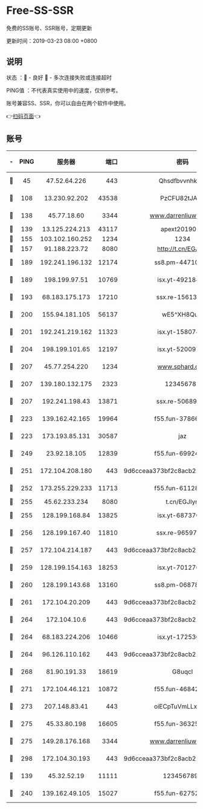 # Free-SS-SSR

免费的SS账号、SSR账号，定期更新

更新时间：2019-03-23 08:00 +0800

## 说明

状态     ：🙂 - 良好 🙁 - 多次连接失败或连接超时

PING值   ：不代表真实使用中的速度，仅供参考。

账号兼容SS、SSR，你可以自由在两个软件中使用。

👉[扫码页面](https://liesauer.github.io/Free-SS-SSR/)👈

## 账号

|-|PING|服务器|端口|密码|加密方式|区域|
|:----:|:----:|:-----:|-----:|:----:|:----:|:----:|
|🙂|45|47.52.64.226|443|Qhsdfbvvnhkm1|aes-256-cfb|HK|
|🙂|108|13.230.92.202|43538|PzCFU82tJAdZ|aes-256-cfb|JP|
|🙂|138|45.77.18.60|3344|www.darrenliuwei.com|aes-256-cfb|JP|
|🙂|139|13.125.224.213|43117|apext2019005|chacha20|KR|
|🙂|155|103.102.160.252|1234|1234|rc4-md5|JP|
|🙂|157|91.188.223.72|8080|http://t.cn/EGJIyrl|rc4-md5|RU|
|🙂|189|192.241.196.132|12174|ss8.pm-44710884|aes-256-cfb|US|
|🙂|189|198.199.97.51|10769|isx.yt-49218470|aes-256-cfb|US|
|🙂|193|68.183.175.173|17210|ssx.re-15613310|aes-256-cfb|US|
|🙂|200|155.94.181.105|56137|wE5^XH8Quw|aes-256-cfb|US|
|🙂|201|192.241.219.162|11323|isx.yt-15807466|aes-256-cfb|US|
|🙂|204|198.199.101.65|12197|isx.yt-52009789|aes-256-cfb|US|
|🙂|207|45.77.254.220|1234|www.sphard.com|aes-256-cfb|SG|
|🙂|207|139.180.132.175|2323|123456789|aes-256-cfb|SG|
|🙂|207|192.241.198.43|13871|ssx.re-50689980|aes-256-cfb|US|
|🙂|223|139.162.42.165|19964|f55.fun-37866369|aes-256-cfb|SG|
|🙂|223|173.193.85.131|30587|jaz|aes-256-cfb|US|
|🙂|249|23.92.18.105|12839|f55.fun-69924830|aes-256-cfb|US|
|🙂|251|172.104.208.180|443|9d6cceaa373bf2c8acb22e60b6a58be6|aes-256-cfb|US|
|🙂|252|173.255.229.233|11713|f55.fun-61128834|aes-256-cfb|US|
|🙂|255|45.62.233.234|8080|t.cn/EGJIyrl|rc4-md5|CA|
|🙂|255|128.199.168.84|13825|isx.yt-68737074|aes-256-cfb|SG|
|🙂|256|128.199.167.40|11810|ssx.re-96597838|aes-256-cfb|SG|
|🙂|257|172.104.214.187|443|9d6cceaa373bf2c8acb22e60b6a58be6|aes-256-cfb|US|
|🙂|259|128.199.154.163|18253|isx.yt-70127689|aes-256-cfb|SG|
|🙂|260|128.199.143.68|13160|ss8.pm-06878602|aes-256-cfb|SG|
|🙂|261|172.104.20.209|443|9d6cceaa373bf2c8acb22e60b6a58be6|aes-256-cfb|US|
|🙂|264|172.104.10.6|443|9d6cceaa373bf2c8acb22e60b6a58be6|aes-256-cfb|US|
|🙂|264|68.183.224.206|10466|isx.yt-17253007|aes-256-cfb|SG|
|🙂|264|96.126.110.162|443|9d6cceaa373bf2c8acb22e60b6a58be6|aes-256-cfb|US|
|🙂|268|81.90.191.33|18619|G8uqcl|aes-256-cfb|US|
|🙂|271|172.104.46.121|10872|f55.fun-46842555|aes-256-cfb|SG|
|🙂|273|207.148.83.41|443|oiECpTuVmLLxk4Ts|aes-256-cfb|AU|
|🙂|275|45.33.80.198|16605|f55.fun-36325930|aes-256-cfb|US|
|🙂|275|149.28.176.168|3344|www.darrenliuwei.com|aes-256-cfb|AU|
|🙂|298|172.104.30.193|443|9d6cceaa373bf2c8acb22e60b6a58be6|aes-256-cfb|US|
|🙂|139|45.32.52.19|11111|1234567890|aes-256-cfb|JP|
|🙂|240|139.162.49.105|15027|f55.fun-62752281|aes-256-cfb|SG|
